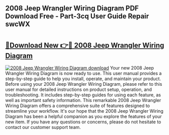 ## 2008 Jeep Wrangler Wiring Diagram PDF Download Free - Part-3cq User Guide Repair swcWX

# <h2><a href="http://dflj9v.blite.top/?on=2008+Jeep+Wrangler+Wiring+Diagram">🔗Download New 👉🔴 2008 Jeep Wrangler Wiring Diagram</a></h2>

[![2008 Jeep Wrangler Wiring Diagram download](https://i.imgur.com/lujVjoI.png)](http://dflj9v.blite.top/?on=2008+Jeep+Wrangler+Wiring+Diagram)
Your new 2008 Jeep Wrangler Wiring Diagram is now ready to use. This user manual provides a step-by-step guide to help you install, operate, and maintain your product. Before using your 2008 Jeep Wrangler Wiring Diagram, please refer to this user manual for detailed instructions on product setup, operation, and troubleshooting. It includes step-by-step guides for using each feature, as well as important safety information. This remarkable 2008 Jeep Wrangler Wiring Diagram offers a comprehensive suite of features designed to streamline your workflow. It's our hope that the 2008 Jeep Wrangler Wiring Diagram has been a helpful companion as you explore the features of your new item. If you have any questions or concerns, please do not hesitate to contact our customer support team.
